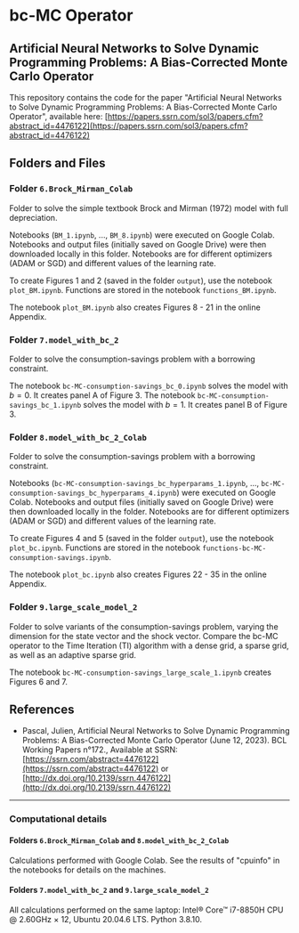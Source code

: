# bc-MC Operator
## Artificial Neural Networks to Solve Dynamic Programming Problems: A Bias-Corrected Monte Carlo Operator
This repository contains the code for the paper "Artificial Neural Networks to Solve Dynamic Programming Problems: A Bias-Corrected Monte Carlo Operator", available here:
[https://papers.ssrn.com/sol3/papers.cfm?abstract_id=4476122](https://papers.ssrn.com/sol3/papers.cfm?abstract_id=4476122)

## Folders and Files
### Folder `6.Brock_Mirman_Colab`
Folder to solve the simple textbook Brock and Mirman (1972) model with full depreciation.

Notebooks (`BM_1.ipynb`, ..., `BM_8.ipynb`) were executed on Google Colab. Notebooks and output files (initially saved on Google Drive) were then downloaded locally in this folder. Notebooks are for different optimizers (ADAM or SGD) and different values of the learning rate.

To create Figures 1 and 2 (saved in the folder `output`), use the notebook `plot_BM.ipynb`. Functions are stored in the notebook `functions_BM.ipynb`.

The notebook `plot_BM.ipynb` also creates Figures 8 - 21 in the online Appendix.

### Folder `7.model_with_bc_2`
Folder to solve the consumption-savings problem with a borrowing constraint.

The notebook `bc-MC-consumption-savings_bc_0.ipynb` solves the model with $b=0$. It creates panel A of Figure 3. The notebook `bc-MC-consumption-savings_bc_1.ipynb` solves the model with $b=1$. It creates panel B of Figure 3.

### Folder `8.model_with_bc_2_Colab`
Folder to solve the consumption-savings problem with a borrowing constraint.

Notebooks (`bc-MC-consumption-savings_bc_hyperparams_1.ipynb`, ..., `bc-MC-consumption-savings_bc_hyperparams_4.ipynb`) were executed on Google Colab. Notebooks and output files (initially saved on Google Drive) were then downloaded locally in the folder. Notebooks are for different optimizers (ADAM or SGD) and different values of the learning rate.

To create Figures 4 and 5 (saved in the folder `output`), use the notebook `plot_bc.ipynb`. Functions are stored in the notebook `functions-bc-MC-consumption-savings.ipynb`.

The notebook `plot_bc.ipynb` also creates Figures 22 - 35 in the online Appendix.

### Folder `9.large_scale_model_2`
Folder to solve variants of the consumption-savings problem, varying the dimension for the state vector and the shock vector.
Compare the bc-MC operator to the Time Iteration (TI) algorithm with a dense grid, a sparse grid, as well as an adaptive sparse grid.

The notebook `bc-MC-consumption-savings_large_scale_1.ipynb` creates Figures 6 and 7.

## References
* Pascal, Julien, Artificial Neural Networks to Solve Dynamic Programming Problems: A Bias-Corrected Monte Carlo Operator (June 12, 2023). BCL Working Papers n°172., Available at SSRN: [https://ssrn.com/abstract=4476122](https://ssrn.com/abstract=4476122) or [http://dx.doi.org/10.2139/ssrn.4476122](http://dx.doi.org/10.2139/ssrn.4476122)

---

### Computational details
#### Folders `6.Brock_Mirman_Colab` and `8.model_with_bc_2_Colab`
Calculations performed with Google Colab. See the results of "cpuinfo" in the notebooks for details on the machines.

#### Folders `7.model_with_bc_2` and `9.large_scale_model_2`
All calculations performed on the same laptop: Intel® Core™ i7-8850H CPU @ 2.60GHz × 12, Ubuntu 20.04.6 LTS. Python 3.8.10.
